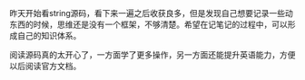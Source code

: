 昨天开始看string源码，看下来一遍之后收获良多，但是发现自己想要记录一些动东西的时候，思维还是没有一个框架，不够清楚。希望在记笔记的过程中，可以形成自己的知识体系。



阅读源码真的太开心了，一方面学了更多操作，另一方面还能提升英语能力，方便以后阅读官方文档。